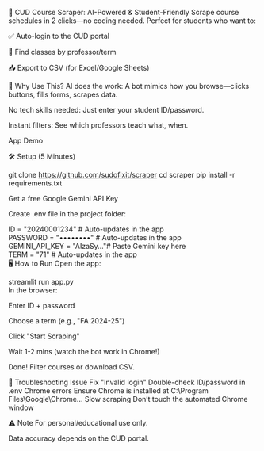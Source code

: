 🚀 CUD Course Scraper: AI-Powered & Student-Friendly
Scrape course schedules in 2 clicks—no coding needed. Perfect for students who want to:

✅ Auto-login to the CUD portal

📅 Find classes by professor/term

📥 Export to CSV (for Excel/Google Sheets)

🌟 Why Use This?
AI does the work: A bot mimics how you browse—clicks buttons, fills forms, scrapes data.

No tech skills needed: Just enter your student ID/password.

Instant filters: See which professors teach what, when.

App Demo

🛠️ Setup (5 Minutes)

git clone https://github.com/sudofixit/scraper 
cd scraper 
pip install -r requirements.txt  

Get a free Google Gemini API Key 

Create .env file in the project folder:

ID = "20240001234"          # Auto-updates in the app   
PASSWORD = "••••••••"       # Auto-updates in the app  
GEMINI_API_KEY = "AIzaSy..."# Paste Gemini key here  
TERM = "71"                 # Auto-updates in the app  
🖥️ How to Run
Open the app:


streamlit run app.py  
In the browser:

Enter ID + password

Choose a term (e.g., "FA 2024-25")

Click "Start Scraping"

Wait 1-2 mins (watch the bot work in Chrome!)

Done! Filter courses or download CSV.

🔧 Troubleshooting
Issue	Fix
"Invalid login"	Double-check ID/password in .env
Chrome errors	Ensure Chrome is installed at C:\Program Files\Google\Chrome\...
Slow scraping	Don’t touch the automated Chrome window

⚠️ Note
For personal/educational use only.

Data accuracy depends on the CUD portal.
